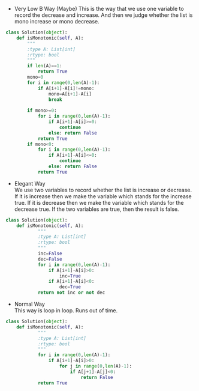 - Very Low B Way (Maybe) 
This is the way that we use one variable to record the decrease and increase. And then we judge whether the list is mono increase or mono decrease.     
```python
class Solution(object):
    def isMonotonic(self, A):
        """
        :type A: List[int]
        :rtype: bool
        """
        if len(A)==1:
            return True
        mono=0
        for i in range(0,len(A)-1):
            if A[i+1]-A[i]!=mono:
                mono=A[i+1]-A[i]
                break
                
        if mono>=0:
            for i in range(0,len(A)-1):
                if A[i+1]-A[i]>=0:
                    continue
                else: return False
            return True
        if mono<0:
            for i in range(0,len(A)-1):
                if A[i+1]-A[i]<=0:
                    continue
                else: return False
            return True
```  
- Elegant Way  
We use two variables to record whether the list is increase or decrease. If it is increase then we make the variable which stands for the increase true. If it is decrease then we make the variable which stands for the decrease true. If the two variables are true, then the result is false.  
```python
class Solution(object):
    def isMonotonic(self, A):
            """
            :type A: List[int]
            :rtype: bool
            """
            inc=False
            dec=False
            for i in range(0,len(A)-1):
                if A[i+1]-A[i]>0:
                    inc=True
                if A[i+1]-A[i]<0:
                    dec=True
            return not inc or not dec
```  
- Normal Way  
This way is loop in loop. Runs out of time.  
```python
class Solution(object):
    def isMonotonic(self, A):
            """
            :type A: List[int]
            :rtype: bool
            """
            for i in range(0,len(A)-1):
                if A[i+1]-A[i]>0:
                    for j in range(0,len(A)-1):
                        if A[j+1]-A[j]<0:
                            return False
            return True
```
